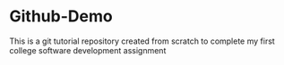 # Github-Demo
This is a git tutorial repository created from scratch to complete my first college software development assignment
